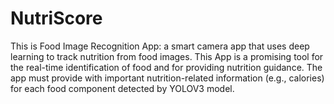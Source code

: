 # NutriScore
This is Food Image Recognition App: a smart camera app that uses deep learning to track nutrition from food images. This App is a promising tool for the real-time identification of food and for providing nutrition guidance. The app must provide with important nutrition-related information (e.g., calories) for each food component detected by YOLOV3 model.

